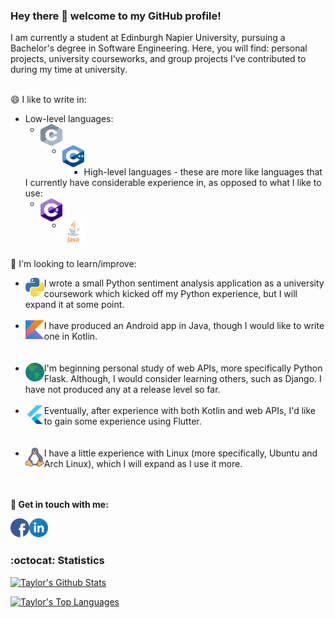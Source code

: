 ### Hey there 👋 welcome to my GitHub profile!

I am currently a student at Edinburgh Napier University, pursuing a Bachelor's degree in Software Engineering. Here, you will find: personal projects, university courseworks, and group projects I've contributed to during my time at university.
<br/><br/>

😄 I like to write in:
<!-- I have removed the URLs to these images as they do not resize on mobile and end up being really big (on mobile, the HTML 'width' parameter doesn't work, so the natural image size is used)
* Low-level languages:
	* <img align="left" alt="C" width="35px" src="https://seeklogo.com/images/C/c-programming-language-logo-9B32D017B1-seeklogo.com.png"/><br/><br/>
	* <img align="left" alt="C++" width="35px" src="https://upload.wikimedia.org/wikipedia/commons/1/18/ISO_C%2B%2B_Logo.svg"/><br/><br/>
* High-level languages - I currently have considerable experience in:
	* <img align="left" alt="C#" width="38px" src="https://upload.wikimedia.org/wikipedia/commons/7/7a/C_Sharp_logo.svg"/><br/><br/>
	* <img align="left" alt="Java" width="22px" src="https://upload.wikimedia.org/wikipedia/de/e/e1/Java-Logo.svg"/>-->
* Low-level languages:
	* <img align="left" alt="C" width="35px" src="icons/c.png"/><br/><br/>
	* <img align="left" alt="C++" width="35px" src="icons/cpp.png"/><br/><br/>
* High-level languages - these are more like languages that I currently have considerable experience in, as opposed to what I like to use:
	* <img align="left" alt="C#" width="35px" src="icons/csharp.png"/><br/><br/>
	* <img align="left" alt="Java" width="35px" src="icons/java.png"/>
<br/>

🤔 I'm looking to learn/improve:
<!--* <img align="left" alt="Python" width="30px" src="https://images.ctfassets.net/tvfg2m04ppj4/C1kxD19GTGr2UPntsColF/6b3a4b2655021507fc36dbde7b6b2697/Python-logo-notext.svg_.png?w=800"/>I wrote a small Python sentiment analysis application as a university coursework which kicked off my Python experience, but I will expand it at some point.
<br/><br/>
* <img align="left" alt="Kotlin" width="30px" src="https://upload.wikimedia.org/wikipedia/commons/7/74/Kotlin-logo.svg"/>I have produced an Android app in Java, though I would like to write one in Kotlin.
</br></br><br/>
* <img align="left" alt="Web Frameworks" width="30px" src="https://upload.wikimedia.org/wikipedia/commons/5/5e/%C3%86toms_-_Earth.svg"/>I'm beginning personal study of web frameworks, more specifically Python Flask. Although, I would consider learning others, such as Django. I have not produced any at a release level so far.
<br/><br/>
* <img align="left" alt="Flutter" width="30px" src="https://seeklogo.com/images/F/flutter-logo-5086DD11C5-seeklogo.com.png"/>Eventually, after experience with both Kotlin and web frameworks, I'd like to gain some experience using Flutter.
</br></br><br/>
* <img align="left" alt="Linux" width="30px" src="https://cdn4.iconfinder.com/data/icons/logo-brand/512/linux_operating_system_logo-512.png"/>I have a little experience with Linux (more specifically, Ubuntu and Arch Linux), which I will expand as I use it more.-->
* <img align="left" alt="Python" width="30px" src="icons/python.png"/> I wrote a small Python sentiment analysis application as a university coursework which kicked off my Python experience, but I will expand it at some point.
<br/><br/>
* <img align="left" alt="Kotlin" width="30px" src="icons/kotlin.png"/> I have produced an Android app in Java, though I would like to write one in Kotlin.
</br></br><br/>
* <img align="left" alt="Web Frameworks" width="30px" src="icons/web.png"/> I'm beginning personal study of web APIs, more specifically Python Flask. Although, I would consider learning others, such as Django. I have not produced any at a release level so far.
<br/><br/>
* <img align="left" alt="Flutter" width="30px" src="icons/flutter.png"/> Eventually, after experience with both Kotlin and web APIs, I'd like to gain some experience using Flutter.
</br></br><br/>
* <img align="left" alt="Linux" width="30px" src="icons/linux.png"/> I have a little experience with Linux (more specifically, Ubuntu and Arch Linux), which I will expand as I use it more.
</br></br><br/>

__💬 Get in touch with me:__

<!--[<img align="left" alt="Facebook" width="30px" src="https://cdn.jsdelivr.net/npm/simple-icons@v3/icons/facebook.svg"/>][facebook]
[<img align="left" alt="LinkedIn" width="30px" src="https://cdn.jsdelivr.net/npm/simple-icons@v3/icons/linkedin.svg"/>][linkedin]-->
[<img align="left" alt="Facebook" width="30px" src="icons/facebook.png"/>][facebook]
[<img align="left" alt="LinkedIn" width="30px" src="icons/linkedin.png"/>][linkedin]

[facebook]: https://www.facebook.com/taylorc1009
[linkedin]: https://www.linkedin.com/in/taylor-courtney-27a70019b
<br/></br>

### :octocat: Statistics
[![Taylor's Github Stats](https://github-readme-stats.vercel.app/api?username=taylorc1009&show_icons=true&count_private=true&include_all_commits=true&theme=radical)](https://github-readme-stats.vercel.app)

[![Taylor's Top Languages](https://github-readme-stats.vercel.app/api/top-langs/?username=taylorc1009&layout=compact&line_height=50&theme=radical)](https://github.com/anuraghazra/github-readme-stats)

